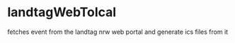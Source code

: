 landtagWebToIcal
=====

fetches event from the landtag nrw web portal and generate ics files from it
